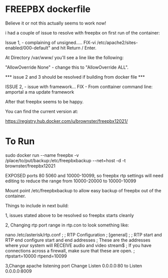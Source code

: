 # FREEPBX dockerfile 

Believe it or not this actually seems to work now!

i had a couple of issue to resolve with freepbx on first run of the container:

Issue 1, - complaining of unsigned.....
FIX-vi /etc/apache2/sites-enabled/000-default" and hit Return / Enter.

At Directory /var/www/ you'll see a line like the following:

"AllowOverride None" - change this to "AllowOverride ALL".

*** issue 2 and 3 should be resolved if building from docker file ***

ISSUE 2, - issue with framework...
FIX - From conttainer command line:
  amportal a ma update framework

After that freepbx seems to be happy.

You can find the current version at:

https://registry.hub.docker.com/u/brownster/freepbx12021/

# To Run
sudo docker run --name freepbx -v /place/to/put/backup:/etc/freepbxbackup --net=host -d -t brownster/freepbx12021

EXPOSED ports 80 5060 and 10000-10099, so freepbx rtp settings will need editing to reduce the range from 10000-20000 to 10000-10099

Mount point /etc/freepbxbackup to allow easy backup of freepbx out of the container.



Things to include in next build:

1, issues stated above to be resolved so freepbx starts cleanly

2, Changing rtp port range in rtp.con to look something like:

nano /etc/asterisk/rtp.conf
;
; RTP Configuration
;
[general]
;
; RTP start and RTP end configure start and end addresses
; These are the addresses where your system will RECEIVE audio and video stream$
; If you have connections across a firewall, make sure that these are open.
;
rtpstart=10000
rtpend=10099

3,Change apache listening port 
  Change Listen 0.0.0.0:80 to Listen 0.0.0.0:8009
